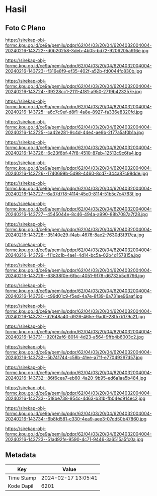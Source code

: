# Hasil

## Foto C Plano

https://sirekap-obj-formc.kpu.go.id/ce9a/pemilu/pdpr/62/04/03/20/04/6204032004004-20240216-143722--d0b20258-3deb-4b05-bd72-9206205a916e.jpg

https://sirekap-obj-formc.kpu.go.id/ce9a/pemilu/pdpr/62/04/03/20/04/6204032004004-20240216-143723--f316e8f9-ef35-402f-a52b-fd0044fc830b.jpg

https://sirekap-obj-formc.kpu.go.id/ce9a/pemilu/pdpr/62/04/03/20/04/6204032004004-20240216-143724--39228cc1-2111-4f81-a950-2719b423257e.jpg

https://sirekap-obj-formc.kpu.go.id/ce9a/pemilu/pdpr/62/04/03/20/04/6204032004004-20240216-143725--a6c7c9ef-d8f1-4a8e-8927-fa336e8320fd.jpg

https://sirekap-obj-formc.kpu.go.id/ce9a/pemilu/pdpr/62/04/03/20/04/6204032004004-20240216-143725--ca42e281-9c4d-44e4-ae9b-2f77a5af0b1a.jpg

https://sirekap-obj-formc.kpu.go.id/ce9a/pemilu/pdpr/62/04/03/20/04/6204032004004-20240216-143726--6c23f6bf-47f8-4510-87eb-12513c9c6fa4.jpg

https://sirekap-obj-formc.kpu.go.id/ce9a/pemilu/pdpr/62/04/03/20/04/6204032004004-20240216-143726--1740699b-5d98-4460-8cd7-344a87c98dde.jpg

https://sirekap-obj-formc.kpu.go.id/ce9a/pemilu/pdpr/62/04/03/20/04/6204032004004-20240216-143727--6a37d7f8-4114-45e0-8114-51b5c7c4763f.jpg

https://sirekap-obj-formc.kpu.go.id/ce9a/pemilu/pdpr/62/04/03/20/04/6204032004004-20240216-143727--4545044e-8c46-494a-a990-88b7087a7f28.jpg

https://sirekap-obj-formc.kpu.go.id/ce9a/pemilu/pdpr/62/04/03/20/04/6204032004004-20240216-143728--35140e29-f4ab-4676-8ae2-7630d3f917ca.jpg

https://sirekap-obj-formc.kpu.go.id/ce9a/pemilu/pdpr/62/04/03/20/04/6204032004004-20240216-143729--f11c2c1b-4ae1-4d14-bc5a-02b4d157815a.jpg

https://sirekap-obj-formc.kpu.go.id/ce9a/pemilu/pdpr/62/04/03/20/04/6204032004004-20240216-143729--63838f0e-6fbc-4051-9f78-d6732b5d6796.jpg

https://sirekap-obj-formc.kpu.go.id/ce9a/pemilu/pdpr/62/04/03/20/04/6204032004004-20240216-143730--c99d01c9-f5ed-4a7e-8f39-6a731ee96aaf.jpg

https://sirekap-obj-formc.kpu.go.id/ce9a/pemilu/pdpr/62/04/03/20/04/6204032004004-20240216-143731--d2648a40-d926-465e-9ad0-28f57b179c21.jpg

https://sirekap-obj-formc.kpu.go.id/ce9a/pemilu/pdpr/62/04/03/20/04/6204032004004-20240216-143731--920f2af6-8014-4d23-a564-9ffb4b6003c2.jpg

https://sirekap-obj-formc.kpu.go.id/ce9a/pemilu/pdpr/62/04/03/20/04/6204032004004-20240216-143732--5b741744-c58b-41ee-a71f-e77049297d57.jpg

https://sirekap-obj-formc.kpu.go.id/ce9a/pemilu/pdpr/62/04/03/20/04/6204032004004-20240216-143732--86f6cea7-eb60-4a20-9b95-ed6a1aa5b484.jpg

https://sirekap-obj-formc.kpu.go.id/ce9a/pemilu/pdpr/62/04/03/20/04/6204032004004-20240216-143733--518be738-954c-4d63-b31b-fb04ec914ec2.jpg

https://sirekap-obj-formc.kpu.go.id/ce9a/pemilu/pdpr/62/04/03/20/04/6204032004004-20240216-143734--6b8fd581-c330-4ea9-aee3-07dd50b47860.jpg

https://sirekap-obj-formc.kpu.go.id/ce9a/pemilu/pdpr/62/04/03/20/04/6204032004004-20240216-143723--51ad92fe-9590-4c71-9446-3a6515a5fc0a.jpg


## Metadata

| Key        | Value               |
| ---------- | ------------------- |
| Time Stamp | 2024-02-17 13:05:41 |
| Kode Dapil | 6201                |



